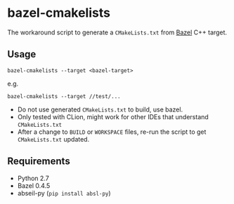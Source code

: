 # bazel-cmakelists

The workaround script to generate a `CMakeLists.txt` from [Bazel](https://bazel.io) C++ target.

## Usage

```
bazel-cmakelists --target <bazel-target>
```

e.g.

```
bazel-cmakelists --target //test/...
```

- Do not use generated `CMakeLists.txt` to build, use bazel.
- Only tested with CLion, might work for other IDEs that understand `CMakeLists.txt`
- After a change to `BUILD` or `WORKSPACE` files, re-run the script to get `CMakeLists.txt` updated.

## Requirements
- Python 2.7
- Bazel 0.4.5
- abseil-py (`pip install absl-py`)
